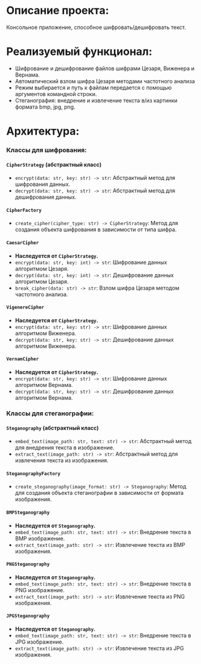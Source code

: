 # Описание проекта:

Консольное приложение, способное шифровать/дешифровать текст.
# Реализуемый функционал:

- Шифрование и дешифрование файлов шифрами Цезаря, Виженера и Вернама.
- Автоматический взлом шифра Цезаря методами частотного анализа
- Режим выбирается и путь к файлам передается с помощью аргументов командной строки.
- Стеганография: внедрение и извлечение текста в/из картинки формата bmp, jpg, png.
# Архитектура:
### Классы для шифрования:

#### `CipherStrategy` (абстрактный класс)

- `encrypt(data: str, key: str) -> str`: Абстрактный метод для шифрования данных.
- `decrypt(data: str, key: str) -> str`: Абстрактный метод для дешифрования данных.

#### `CipherFactory`

- `create_cipher(cipher_type: str) -> CipherStrategy`: Метод для создания объекта шифрования в зависимости от типа шифра.

#### `CaesarCipher`

- **Наследуется от `CipherStrategy`.**
- `encrypt(data: str, key: int) -> str`: Шифрование данных алгоритмом Цезаря.
- `decrypt(data: str, key: int) -> str`: Дешифрование данных алгоритмом Цезаря.
- `break_cipher(data: str) -> str`: Взлом шифра Цезаря методом частотного анализа.

#### `VigenereCipher`

- **Наследуется от `CipherStrategy`.**
- `encrypt(data: str, key: str) -> str`: Шифрование данных алгоритмом Виженера.
- `decrypt(data: str, key: str) -> str`: Дешифрование данных алгоритмом Виженера.

#### `VernamCipher`

- **Наследуется от `CipherStrategy`.**
- `encrypt(data: str, key: str) -> str`: Шифрование данных алгоритмом Вернама.
- `decrypt(data: str, key: str) -> str`: Дешифрование данных алгоритмом Вернама.

### Классы для стеганографии:

#### `Steganography` (абстрактный класс)

- `embed_text(image_path: str, text: str) -> str`: Абстрактный метод для внедрения текста в изображение.
- `extract_text(image_path: str) -> str`: Абстрактный метод для извлечения текста из изображения.

#### `SteganographyFactory`

- `create_steganography(image_format: str) -> Steganography`: Метод для создания объекта стеганографии в зависимости от формата изображения.

#### `BMPSteganography`

- **Наследуется от `Steganography`.**
- `embed_text(image_path: str, text: str) -> str`: Внедрение текста в BMP изображение.
- `extract_text(image_path: str) -> str`: Извлечение текста из BMP изображения.

#### `PNGSteganography`

- **Наследуется от `Steganography`.**
- `embed_text(image_path: str, text: str) -> str`: Внедрение текста в PNG изображение.
- `extract_text(image_path: str) -> str`: Извлечение текста из PNG изображения.

#### `JPGSteganography`

- **Наследуется от `Steganography`.**
- `embed_text(image_path: str, text: str) -> str`: Внедрение текста в JPG изображение.
- `extract_text(image_path: str) -> str`: Извлечение текста из JPG изображения.
